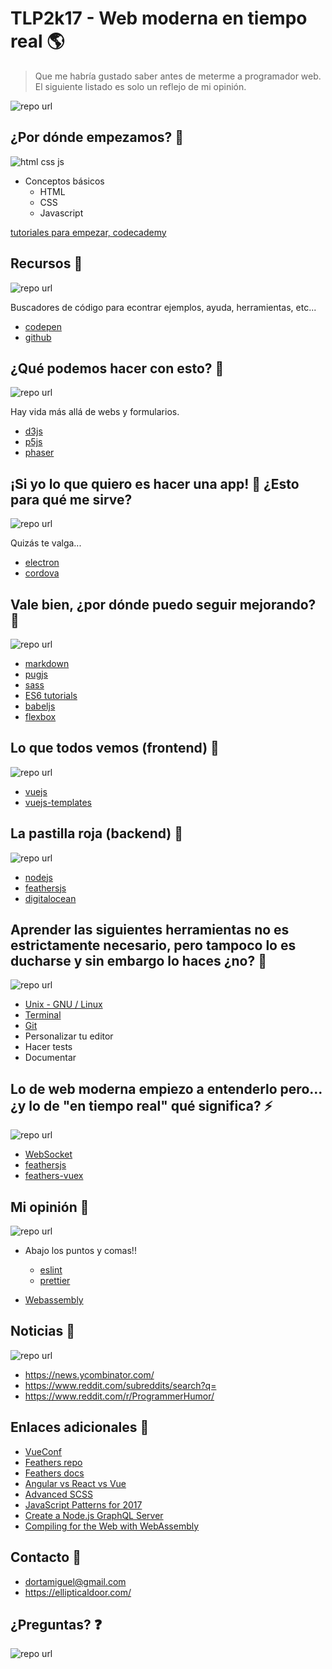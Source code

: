 # TLP2k17 - Web moderna en tiempo real 🌎

> Que me habría gustado saber antes de meterme a programador web.
> El siguiente listado es solo un reflejo de mi opinión.

![repo url](https://raw.githubusercontent.com/ellipticaldoor/tlp2k17/master/img/url.jpg)


## ¿Por dónde empezamos? 🏁

![html css js](https://raw.githubusercontent.com/ellipticaldoor/tlp2k17/master/img/html_css_js.jpg)
* Conceptos básicos
	- HTML
	- CSS
	- Javascript

[tutoriales para empezar, codecademy](https://www.codecademy.com/learn)


## Recursos 🥙

![repo url](https://raw.githubusercontent.com/ellipticaldoor/tlp2k17/master/img/codepen_github.jpg)

Buscadores de código para econtrar ejemplos, ayuda, herramientas, etc...

* [codepen](http://codepen.io/)
* [github](https://github.com/search)


## ¿Qué podemos hacer con esto? 🔨

![repo url](https://raw.githubusercontent.com/ellipticaldoor/tlp2k17/master/img/d3_p4_phaser.jpg)

Hay vida más allá de webs y formularios.

* [d3js](https://d3js.org/)
* [p5js](https://p5js.org/examples/)
* [phaser](https://phaser.io/)


## ¡Si yo lo que quiero es hacer una app! 📱 ¿Esto para qué me sirve?

![repo url](https://raw.githubusercontent.com/ellipticaldoor/tlp2k17/master/img/electron_cordova.jpg)

Quizás te valga...

* [electron](https://electron.atom.io/)
* [cordova](https://cordova.apache.org/)


## Vale bien, ¿por dónde puedo seguir mejorando? 💪

![repo url](https://raw.githubusercontent.com/ellipticaldoor/tlp2k17/master/img/keep_improving.jpg)

* [markdown](https://daringfireball.net/projects/markdown/syntax)
* [pugjs](https://pugjs.org/api/getting-started.html)
* [sass](http://sass-lang.com/)
* [ES6 tutorials](https://github.com/ericdouglas/ES6-Learning)
* [babeljs](https://babeljs.io/)
* [flexbox](https://css-tricks.com/snippets/css/a-guide-to-flexbox/)


## Lo que todos vemos (frontend) 👀

![repo url](https://raw.githubusercontent.com/ellipticaldoor/tlp2k17/master/img/vue_webpack.jpg)

* [vuejs](https://vuejs.org/)
* [vuejs-templates](https://github.com/vuejs-templates/webpack)


## La pastilla roja (backend) 🔴

![repo url](https://raw.githubusercontent.com/ellipticaldoor/tlp2k17/master/img/backend.jpg)

* [nodejs](https://nodejs.org/en/)
* [feathersjs](https://feathersjs.com/)
* [digitalocean](https://www.digitalocean.com/)


## Aprender las siguientes herramientas no es estrictamente necesario, pero tampoco lo es ducharse y sin embargo lo haces ¿no? 🛀

![repo url](https://raw.githubusercontent.com/ellipticaldoor/tlp2k17/master/img/linux_git_terminal.jpg)

* [Unix - GNU / Linux](https://es.wikipedia.org/wiki/Unix)
* [Terminal](https://es.wikipedia.org/wiki/Terminal#Electr.C3.B3nica_e_inform.C3.A1tica)
* [Git](https://es.wikipedia.org/wiki/Git)
* Personalizar tu editor
* Hacer tests
* Documentar


## Lo de web moderna empiezo a entenderlo pero... ¿y lo de "en tiempo real" qué significa? ⚡️

![repo url](https://raw.githubusercontent.com/ellipticaldoor/tlp2k17/master/img/real_time.jpg)

* [WebSocket](https://en.wikipedia.org/wiki/WebSocket)
* [feathersjs](https://feathersjs.com/)
* [feathers-vuex](https://github.com/feathersjs/feathers-vuex/)


## Mi opinión 💩

![repo url](https://raw.githubusercontent.com/ellipticaldoor/tlp2k17/master/img/opinion.jpg)

* Abajo los puntos y comas!!
	- [eslint](http://eslint.org/)
	- [prettier](https://prettier.io/)

* [Webassembly](http://webassembly.org/)


## Noticias 📰

![repo url](https://raw.githubusercontent.com/ellipticaldoor/tlp2k17/master/img/news.jpg)

* https://news.ycombinator.com/
* https://www.reddit.com/subreddits/search?q=
* https://www.reddit.com/r/ProgrammerHumor/


## Enlaces adicionales 🔗

* [VueConf](https://www.youtube.com/channel/UC9dJjbYeXjirDYYVfUD3bSw)
* [Feathers repo](https://github.com/feathersjs)
* [Feathers docs](https://docs.feathersjs.com/)
* [Angular vs React vs Vue](https://www.youtube.com/watch?v=KMX1mFEmM3E)
* [Advanced SCSS](https://gist.github.com/jareware/4738651)
* [JavaScript Patterns for 2017](https://www.youtube.com/watch?v=hO7mzO83N1Q)
* [Create a Node.js GraphQL Server](https://www.youtube.com/playlist?list=PLs2PzMqLzi7WkEKE9-DeVODZI63P4g6vk)
* [Compiling for the Web with WebAssembly](https://www.youtube.com/watch?v=6v4E6oksar0)


## Contacto 🙋

* [dortamiguel@gmail.com](mailto:dortamiguel@gmail.com)
* https://ellipticaldoor.com/


## ¿Preguntas? ❓

![repo url](https://raw.githubusercontent.com/ellipticaldoor/tlp2k17/master/img/wtf.gif)

